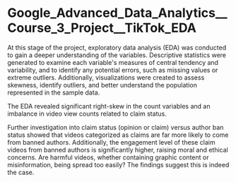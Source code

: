 # Google_Advanced_Data_Analytics__Course_3_Project__TikTok_EDA

At this stage of the project, exploratory data analysis (EDA) was conducted to gain a deeper understanding of the variables. Descriptive statistics were generated to examine each variable's measures of central tendency and variability, and to identify any potential errors, such as missing values or extreme outliers. Additionally, visualizations were created to assess skewness, identify outliers, and better understand the population represented in the sample data.

The EDA revealed significant right-skew in the count variables and an imbalance in video view counts related to claim status.

Further investigation into claim status (opinion or claim) versus author ban status showed that videos categorized as claims are far more likely to come from banned authors. Additionally, the engagement level of these claim videos from banned authors is significantly higher, raising moral and ethical concerns. Are harmful videos, whether containing graphic content or misinformation, being spread too easily? The findings suggest this is indeed the case.